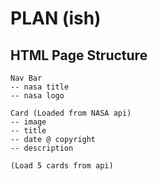 # PLAN (ish)

## HTML Page Structure
```
Nav Bar
-- nasa title
-- nasa logo

Card (Loaded from NASA api)
-- image
-- title
-- date @ copyright
-- description

(Load 5 cards from api)
```
